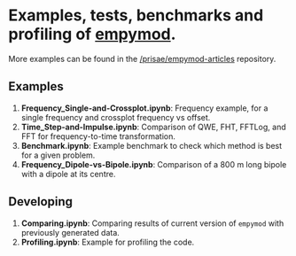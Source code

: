 # Examples, tests, benchmarks and profiling of [empymod](https://github.com/prisae/empymod).

More examples can be found in the
[/prisae/empymod-articles](https://github.com/prisae/empymod-articles)
repository.

## Examples

1. **Frequency_Single-and-Crossplot.ipynb**: Frequency example, for a single frequency and crossplot frequency vs offset.
2. **Time_Step-and-Impulse.ipynb**: Comparison of QWE, FHT, FFTLog, and FFT for frequency-to-time transformation.
3. **Benchmark.ipynb**: Example benchmark to check which method is best for a given problem.
4. **Frequency_Dipole-vs-Bipole.ipynb**: Comparison of a 800 m long bipole with a dipole at its centre.

## Developing

1. **Comparing.ipynb**: Comparing results of current version of `empymod` with previously generated data.
2. **Profiling.ipynb**: Example for profiling the code.
